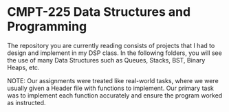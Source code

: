 # CMPT-225 Data Structures and Programming 

The repository you are currently reading consists of projects that I had to design and implement in my DSP class. In the following folders, you will see the use of many Data Structures such as Queues, Stacks, BST, Binary Heaps, etc. 

NOTE: Our assignments were treated like real-world tasks, where we were usually given a Header file with functions to implement. Our primary task was to implement each function accurately and ensure the program worked as instructed. 

